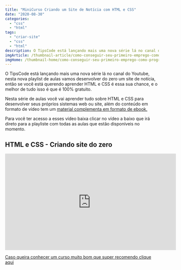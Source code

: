 ```yaml
---
title: "MiniCurso Criando um Site de Notícia com HTML e CSS"
date: "2020-08-30"
categories: 
  - "css"
  - "html"
tags: 
  - "criar-site"
  - "css"
  - "html"
description: O TipsCode está lançando mais uma nova série lá no canal do Youtube, nesta nova playlist de aulas vamos desenvolver do zero um site de notícia, então se você está querendo aprender HTML e CSS é essa sua chance, e o melhor de tudo isso é que é 100% gratuito.
imgArticle: /thumbnail-article/como-conseguir-seu-primeiro-emprego-como-programador.png
imgHome: /thumbnail-home/como-conseguir-seu-primeiro-emprego-como-programador.png
---
```


O TipsCode está lançando mais uma nova série lá no canal do Youtube, nesta nova playlist de aulas vamos desenvolver do zero um site de notícia, então se você está querendo aprender HTML e CSS é essa sua chance, e o melhor de tudo isso é que é 100% gratuito.

Nesta série de aulas você vai aprender tudo sobre HTML e CSS para desenvolver seus próprios sistemas web ou site, além do conteúdo em formato de vídeo tem um [material complementa em formato de ebook.](/ebook-gratuito-html)

Para você ter acesso a esses vídeo baixa clicar no vídeo a baixo que irá direto para a playliste com todas as aulas que estão disponíveis no momento.

## HTML e CSS - Criando site do zero

<iframe width="560" height="315" src="https://www.youtube.com/embed/6qWmAMglFAA" frameborder="0" allow="accelerometer; autoplay; encrypted-media; gyroscope; picture-in-picture" allowfullscreen></iframe>

[Caso queira conhecer um curso muito bom que super recomendo clique aqui](/programador-fullstack-8-semanas)
